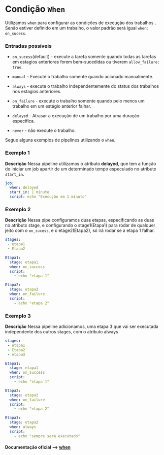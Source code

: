# Condição `When`

Utilizamos `when` para configurar as condições de execução dos trabalhos . Senão estiver definido em um trabalho, o valor padrão será igual `when: on_sucess`.

### Entradas possíveis

- `on_sucess`(default) - execute a tarefa somente quando todas as tarefas em estagios anteriores forem bem-sucedidas ou tiverem `allow_failure: true`.

- `manual` - Execute o trabalho somente quando acionado manualmente.

- `always` - execute o trabalho independentemente do status dos trabalhos nos estagios anteriores.

- `on_failure` - execute o trabalho somente quando pelo menos um trabalho em um estágio anterior falhar.

- `delayed` - Atrasar a execução de um trabalho por uma duração especifica.

- `never` - não execute o trabalho.

Segue alguns exemplos de pipelines utilizando o `when`.

### Exemplo 1
**Descrição** Nessa pipeline utilizamos o atributo **delayed**, que tem a função de iniciar um job apartir de um determinado tempo especulado no atributo `start_in`.

```yaml
job:
  when: delayed
  start_in: 1 minute
  script: echo "Execução em 1 minuto"
```

### Exemplo 2
**Descrição** Nessa pipe configuramos duas etapas, especificando as duas no atributo stage, e configurando o stage1(Etapa1) para rodar de qualquer jeito com o `on_sucess`, e o etage2(Etapa2), só irá rodar se a etapa 1 falhar.

```yaml
stages:
 - etapa1 
 - Etapa2

Etapa1:
  stage: etapa1
  when: on_success
  script:
    - echo "etapa 1"

Etapa2:
  stage: etapa2
  when: on_failure
  script:
    - echo "etapa 2"
```
### Exemplo 3
**Descrição** Nessa pipeline adicionamos, uma etapa 3 que vai ser executada independente dos outros stages, com o atributo always

```yaml
stages:
 - etapa1 
 - Etapa2
 - etapa3

Etapa1:
  stage: etapa1
  when: on_success
  script:
    - echo "etapa 1"

Etapa2:
  stage: etapa2
  when: on_failure
  script:
    - echo "etapa 2"

Etapa3:
  stage: etapa2
  when: always
  script:
    - echo "sempre será executado"
```

#### Documentação oficial --> [when](https://docs.gitlab.com/ee/ci/yaml/#when)